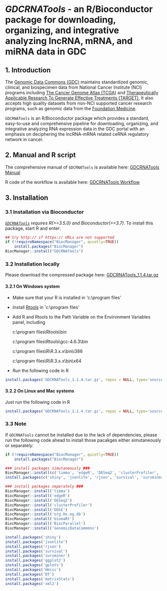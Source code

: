 # *GDCRNATools* - an R/Bioconductor package for downloading, organizing, and integrative analyzing lncRNA, mRNA, and miRNA data in GDC


## 1. Introduction

The [Genomic Data Commons (GDC)](https://portal.gdc.cancer.gov/) maintains standardized genomic, clinical, and biospecimen data from National Cancer Institute (NCI) programs including [The Cancer Genome Atlas (TCGA)](https://tcga-data.nci.nih.gov/) and [Therapeutically Applicable Research To Generate Effective Treatments (TARGET)](https://ocg.cancer.gov/programs/target), It also accepts high quality datasets from non-NCI supported cancer research programs, such as genomic data from the [Foundation Medicine](https://www.foundationmedicine.com/).

`GDCRNATools` is an R/Bioconductor package which provides a standard, easy-to-use and comprehensive pipeline for downloading, organizing, and integrative analyzing RNA expression data in the GDC portal with an emphasis on deciphering the lncRNA-mRNA related ceRNA regulatory network in cancer.



## 2. Manual and R script
The comprehensive manual of `GDCRNATools` is available here: [GDCRNATools Manual](http://bioconductor.org/packages/devel/bioc/vignettes/GDCRNATools/inst/doc/GDCRNATools.html)

R code of the workflow is available here: [GDCRNATools Workflow](https://github.com/Jialab-UCR/Jialab-UCR.github.io/blob/master/GDCRNATools.workflow.R)



## 3. Installation
### 3.1 Installation via Bioconductor
*[`GDCRNATools`](http://bioconductor.org/packages/devel/bioc/html/GDCRNATools.html) requires R(>=3.5.0) and Bioconductor(>=3.7)*. To install this package, start R and enter:

```R
## try http:// if https:// URLs are not supported
if (!requireNamespace("BiocManager", quietly=TRUE))
    install.packages("BiocManager")
BiocManager::install("GDCRNATools")
```

### 3.2 Installation locally
Please download the compressed package here: [GDCRNATools_1.1.4.tar.gz](https://github.com/Jialab-UCR/Jialab-UCR.github.io/blob/master/GDCRNATools_1.1.4.tar.gz)


#### 3.2.1 On Windows system
* Make sure that your R is installed in 'c:\program files'  
* Install [Rtools](https://cran.r-project.org/bin/windows/Rtools/) in 'c:\program files'  
* Add R and Rtools to the Path Variable on the Environment Variables panel, including  

  c:\program files\Rtools\bin

  c:\program files\Rtools\gcc-4.6.3\bin

  c:\program files\R\R.3.x.x\bin\i386

  c:\program files\R\R.3.x.x\bin\x64 

* Run the following code in R
```R
install.packages('GDCRNATools_1.1.4.tar.gz', repos = NULL, type='source')
```

#### 3.2.2 On Linux and Mac systems
Just run the following code in R
```R
install.packages('GDCRNATools_1.1.4.tar.gz', repos = NULL, type='source')
```

### 3.3 Note
If `GDCRNATools` cannot be installed due to the lack of dependencies, please run the following code ahead to install those pacakges either simutaneously or separately:
```R
if (!requireNamespace("BiocManager", quietly=TRUE))
    install.packages("BiocManager")

### install packages simutaneously ###
BiocManager::install(c('limma', 'edgeR', 'DESeq2', 'clusterProfiler', 'DOSE', 'org.Hs.eg.db', 'biomaRt', 'BiocParallel', 'GenomicDataCommons'))
install.packages(c('shiny', 'jsonlite', 'rjson', 'survival', 'survminer', 'ggplot2', 'gplots', 'Hmisc', 'DT', 'matrixStats', 'xml2'))

### install packages seperately ###
BiocManager::install('limma')
BiocManager::install('edgeR')
BiocManager::install('DESeq2')
BiocManager::install('clusterProfiler')
BiocManager::install('DOSE')
BiocManager::install('org.Hs.eg.db')
BiocManager::install('biomaRt')
BiocManager::install('BiocParallel')
BiocManager::install('GenomicDataCommons')

install.packages('shiny')
install.packages('jsonlite')
install.packages('rjson')
install.packages('survival')
install.packages('survminer')
install.packages('ggplot2')
install.packages('gplots')
install.packages('Hmisc')
install.packages('DT')
install.packages('matrixStats')
install.packages('xml2')
```
